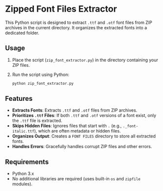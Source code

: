 # Zipped Font Files Extractor

This Python script is designed to extract `.ttf` and `.otf` font files from ZIP archives in the current directory. It organizes the extracted fonts into a dedicated folder.


## Usage

1. Place the script (`zip_font_extractor.py`) in the directory containing your ZIP files.
2. Run the script using Python:

   ```bash
   python zip_font_extractor.py


## Features

- **Extracts Fonts**: Extracts `.ttf` and `.otf` files from ZIP archives.
- **Prioritizes `.ttf` Files**: If both `.ttf` and `.otf` versions of a font exist, only the `.ttf` file is extracted.
- **Skips Hidden Files**: Ignores files that start with `.` (e.g., `._font-italic.ttf`), which are often metadata or hidden files.
- **Organizes Output**: Creates a `FONT FILES` directory to store all extracted fonts.
- **Handles Errors**: Gracefully handles corrupt ZIP files and other errors.



## Requirements

- Python 3.x
- No additional libraries are required (uses built-in `os` and `zipfile` modules).

